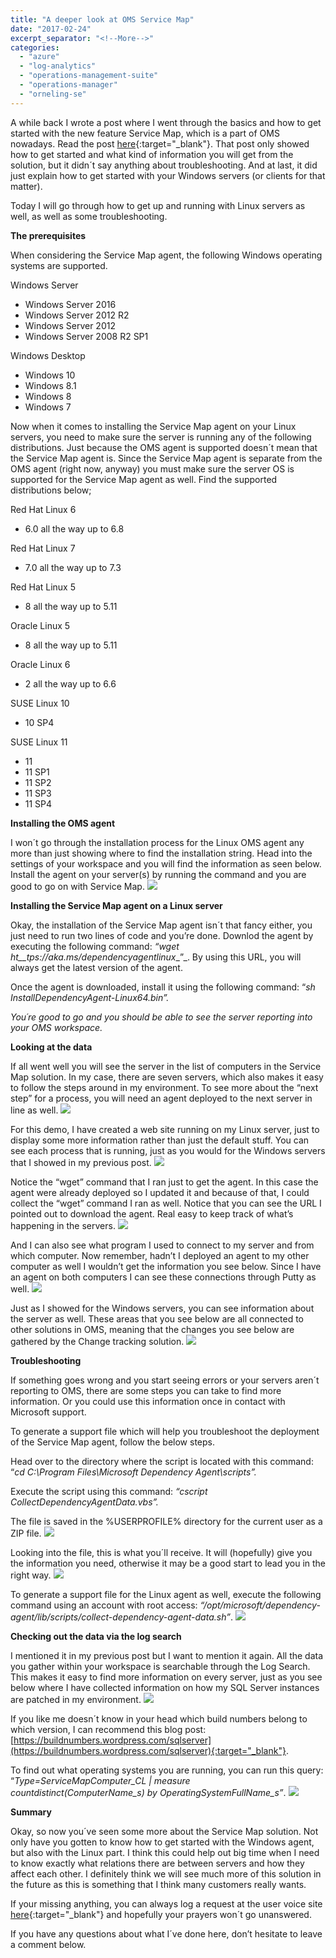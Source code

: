 ```yaml
---
title: "A deeper look at OMS Service Map"
date: "2017-02-24"
excerpt_separator: "<!--More-->"
categories: 
  - "azure"
  - "log-analytics"
  - "operations-management-suite"
  - "operations-manager"
  - "orneling-se"
---
```


A while back I wrote a post where I went through the basics and how to get started with the new feature Service Map, which is a part of OMS nowadays. Read the post [here](http://blog.orneling.se/2017/01/a-first-look-at-oms-service-map/){:target="_blank"}. That post only showed how to get started and what kind of information you will get from the solution, but it didn´t say anything about troubleshooting. And at last, it did just explain how to get started with your Windows servers (or clients for that matter).

Today I will go through how to get up and running with Linux servers as well, as well as some troubleshooting.
<!--More-->
**The prerequisites**

When considering the Service Map agent, the following Windows operating systems are supported.

Windows Server

- Windows Server 2016
- Windows Server 2012 R2
- Windows Server 2012
- Windows Server 2008 R2 SP1

Windows Desktop

- Windows 10
- Windows 8.1
- Windows 8
- Windows 7

Now when it comes to installing the Service Map agent on your Linux servers, you need to make sure the server is running any of the following distributions. Just because the OMS agent is supported doesn´t mean that the Service Map agent is. Since the Service Map agent is separate from the OMS agent (right now, anyway) you must make sure the server OS is supported for the Service Map agent as well. Find the supported distributions below;

Red Hat Linux 6

- 6.0 all the way up to 6.8

Red Hat Linux 7

- 7.0 all the way up to 7.3

Red Hat Linux 5

- 8 all the way up to 5.11

Oracle Linux 5

- 8 all the way up to 5.11

Oracle Linux 6

- 2 all the way up to 6.6

SUSE Linux 10

- 10 SP4

SUSE Linux 11

- 11
- 11 SP1
- 11 SP2
- 11 SP3
- 11 SP4

**Installing the OMS agent**

I won´t go through the installation process for the Linux OMS agent any more than just showing where to find the installation string. Head into the settings of your workspace and you will find the information as seen below. Install the agent on your server(s) by running the command and you are good to go on with Service Map.
![](https://blog.orneling.se/assets/images/2017/02/service_map_deep_look_1.jpg)

**Installing the Service Map agent on a Linux server**

Okay, the installation of the Service Map agent isn´t that fancy either, you just need to run two lines of code and you’re done. Downlod the agent by executing the following command: _“wget_ _ht__tps://aka.ms/dependencyagentlinux__”_. By using this URL, you will always get the latest version of the agent.

Once the agent is downloaded, install it using the following command: “_sh InstallDependencyAgent-Linux64.bin”._

_You´re good to go and you should be able to see the server reporting into your OMS workspace._

**Looking at the data**

If all went well you will see the server in the list of computers in the Service Map solution. In my case, there are seven servers, which also makes it easy to follow the steps around in my environment. To see more about the “next step” for a process, you will need an agent deployed to the next server in line as well. 
![](https://blog.orneling.se/assets/images/2017/02/service_map_deep_look_2.jpg)

For this demo, I have created a web site running on my Linux server, just to display some more information rather than just the default stuff. You can see each process that is running, just as you would for the Windows servers that I showed in my previous post. 
![](https://blog.orneling.se/assets/images/2017/02/service_map_deep_look_3.jpg)

Notice the “wget” command that I ran just to get the agent. In this case the agent were already deployed so I updated it and because of that, I could collect the “wget” command I ran as well. Notice that you can see the URL I pointed out to download the agent. Real easy to keep track of what’s happening in the servers.
![](https://blog.orneling.se/assets/images/2017/02/service_map_deep_look_4.jpg)

And I can also see what program I used to connect to my server and from which computer. Now remember, hadn’t I deployed an agent to my other computer as well I wouldn’t get the information you see below. Since I have an agent on both computers I can see these connections through Putty as well. 
![](https://blog.orneling.se/assets/images/2017/02/service_map_deep_look_5.jpg)

Just as I showed for the Windows servers, you can see information about the server as well. These areas that you see below are all connected to other solutions in OMS, meaning that the changes you see below are gathered by the Change tracking solution.
![](https://blog.orneling.se/assets/images/2017/02/service_map_deep_look_6.jpg)

**Troubleshooting**

If something goes wrong and you start seeing errors or your servers aren´t reporting to OMS, there are some steps you can take to find more information. Or you could use this information once in contact with Microsoft support.

To generate a support file which will help you troubleshoot the deployment of the Service Map agent, follow the below steps.

Head over to the directory where the script is located with this command: “_cd C:\\Program Files\\Microsoft Dependency Agent\\scripts”._

Execute the script using this command: _“cscript CollectDependencyAgentData.vbs”._

The file is saved in the %USERPROFILE% directory for the current user as a ZIP file.
![](https://blog.orneling.se/assets/images/2017/02/service_map_deep_look_7.jpg)

Looking into the file, this is what you´ll receive. It will (hopefully) give you the information you need, otherwise it may be a good start to lead you in the right way.
![](https://blog.orneling.se/assets/images/2017/02/service_map_deep_look_8.jpg)

To generate a support file for the Linux agent as well, execute the following command using an account with root access: _“/opt/microsoft/dependency-agent/lib/scripts/collect-dependency-agent-data.sh”_.
![](https://blog.orneling.se/assets/images/2017/02/service_map_deep_look_9.jpg)

**Checking out the data via the log search**

I mentioned it in my previous post but I want to mention it again. All the data you gather within your workspace is searchable through the Log Search. This makes it easy to find more information on every server, just as you see below where I have collected information on how my SQL Server instances are patched in my environment. 
![](https://blog.orneling.se/assets/images/2017/02/service_map_deep_look_10.jpg)

If you like me doesn´t know in your head which build numbers belong to which version, I can recommend this blog post: [https://buildnumbers.wordpress.com/sqlserver](https://buildnumbers.wordpress.com/sqlserver){:target="_blank"}.

To find out what operating systems you are running, you can run this query: “_Type=ServiceMapComputer\_CL | measure countdistinct(ComputerName\_s) by OperatingSystemFullName\_s”_.
![](https://blog.orneling.se/assets/images/2017/02/service_map_deep_look_11.jpg)

**Summary**

Okay, so now you´ve seen some more about the Service Map solution. Not only have you gotten to know how to get started with the Windows agent, but also with the Linux part. I think this could help out big time when I need to know exactly what relations there are between servers and how they affect each other. I definitely think we will see much more of this solution in the future as this is something that I think many customers really wants.

If your missing anything, you can always log a request at the user voice site [here](https://feedback.azure.com/forums/267889-log-analytics/category/184492-service-map){:target="_blank"} and hopefully your prayers won´t go unanswered.

If you have any questions about what I´ve done here, don’t hesitate to leave a comment below.
